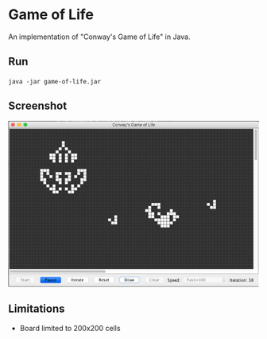 # Game of Life

An implementation of "Conway's Game of Life" in Java.

## Run
<code>java -jar game-of-life.jar</code>

## Screenshot
![Screenshot](doc/screenshot.jpg "Screenshot")

## Limitations
* Board limited to 200x200 cells